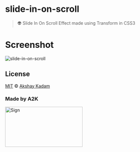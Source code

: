 # slide-in-on-scroll

> :alien: Slide In On Scroll Effect made using Transform in CSS3

# Screenshot

![slide-in-on-scroll](http://imgur.com/PjhKtZC.png)

## License

[MIT](LICENSE.md) © [Akshay Kadam](https://github.com/deadcoder0904)

### Made by A2K

<img src="http://imgur.com/jfmA33n.png" alt="Sign" width=250 height=130 />
